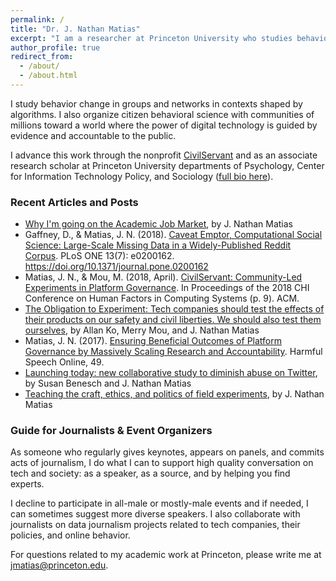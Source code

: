```yaml
---
permalink: /
title: "Dr. J. Nathan Matias"
excerpt: "I am a researcher at Princeton University who studies behavior change in contexts shaped by algorithms. I work alongside the public to test ideas for a flourishing internet."
author_profile: true
redirect_from: 
  - /about/
  - /about.html
---
```


I study behavior change in groups and networks in contexts shaped by algorithms. I also organize citizen behavioral science with communities of millions toward a world where the power of digital technology is guided by evidence and accountable to the public.

I advance this work through the nonprofit <a href="https://civilservant.io">CivilServant</a> and as an associate research scholar at Princeton University departments of Psychology, Center for Information Technology Policy, and Sociology ([full bio here](bio/)).

<!--{% for post in site.featured reversed %}
  {% include portfolio-archive-single.html type="grid"%}
{% endfor %}-->

### Recent Articles and Posts
* [Why I'm going on the Academic Job Market](https://medium.com/@natematias/why-im-going-on-the-academic-job-market-88caa704c8e1), by J. Nathan Matias
* Gaffney, D., & Matias, J. N. (2018). [Caveat Emptor, Computational Social Science: Large-Scale Missing Data in a Widely-Published Reddit Corpus](http://journals.plos.org/plosone/article?id=10.1371/journal.pone.0200162).  PLoS ONE 13(7): e0200162. https://doi.org/10.1371/journal.pone.0200162
* Matias, J. N., & Mou, M. (2018, April). [CivilServant: Community-Led Experiments in Platform Governance](https://q-aps.princeton.edu/sites/default/files/q-aps/files/community_led_experiments_chi_2018-jnmatias.pdf). In Proceedings of the 2018 CHI Conference on Human Factors in Computing Systems (p. 9). ACM.
* [The Obligation to Experiment: Tech companies should test the effects of their products on our safety and civil liberties. We should also test them ourselves](https://medium.com/mit-media-lab/the-obligation-to-experiment-83092256c3e9), by Allan Ko, Merry Mou, and J. Nathan Matias
* Matias, J. N. (2017). [Ensuring Beneficial Outcomes of Platform Governance by Massively Scaling Research and Accountability](https://dangerousspeech.org/wp-content/uploads/2017/08/2017-08_harmfulspeech.pdf#page=49). Harmful Speech Online, 49.
* [Launching today: new collaborative study to diminish abuse on Twitter](https://medium.com/@susanbenesch/launching-today-new-collaborative-study-to-diminish-abuse-on-twitter-2b91837668cc), by Susan Benesch and J. Nathan Matias
* [Teaching the craft, ethics, and politics of field experiments](https://freedom-to-tinker.com/2018/07/03/teaching-the-craft-ethics-and-politics-of-field-experiments/), by J. Nathan Matias

### Guide for Journalists &amp; Event Organizers
As someone who regularly gives keynotes, appears on panels, and commits acts of journalism, I do what I can to support high quality conversation on tech and society: as a speaker, as a source, and by helping you find experts. 

I decline to participate in all-male or mostly-male events and if needed, I can sometimes suggest more diverse speakers. I also collaborate with journalists on data journalism projects related to tech companies, their policies, and online behavior.

For questions related to my academic work at Princeton, please write me at jmatias@princeton.edu.

